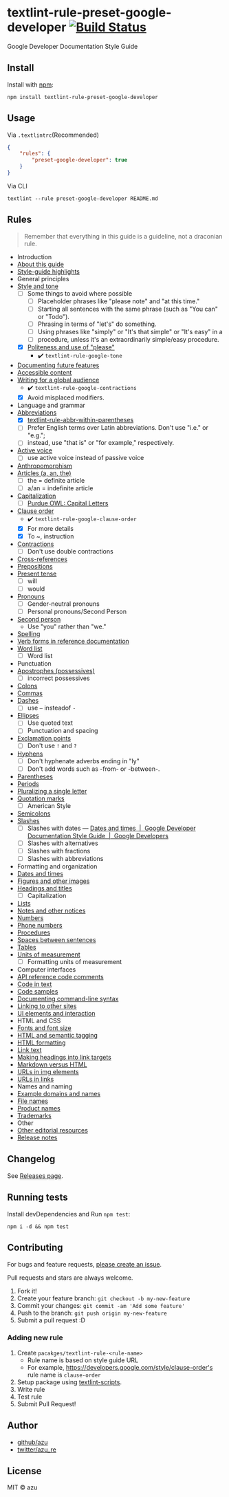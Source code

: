 # textlint-rule-preset-google-developer [![Build Status](https://travis-ci.org/textlint-rule/textlint-rule-preset-google.svg?branch=master)](https://travis-ci.org/textlint-rule/textlint-rule-preset-google)

Google Developer Documentation Style Guide 

## Install

Install with [npm](https://www.npmjs.com/):

    npm install textlint-rule-preset-google-developer

## Usage

Via `.textlintrc`(Recommended)

```json
{
    "rules": {
        "preset-google-developer": true
    }
}
```

Via CLI

```
textlint --rule preset-google-developer README.md
```

## Rules

> Remember that everything in this guide is a guideline, not a draconian rule.

- Introduction
- [About this guide](https://developers.google.com/style/)
- [Style-guide highlights](https://developers.google.com/style/highlights)
- General principles
- [Style and tone](https://developers.google.com/style/tone)
   - [ ] Some things to avoid where possible
     - [ ] Placeholder phrases like "please note" and "at this time."
     - [ ] Starting all sentences with the same phrase (such as "You can" or "Todo").
     - [ ] Phrasing in terms of "let's" do something.
     - [ ] Using phrases like "simply" or "It's that simple" or "It's easy" in a
     - [ ] procedure, unless it's an extraordinarily simple/easy procedure.
   - [x] [Politeness and use of "please"](https://developers.google.com/style/tone#politeness-and-use-of-please "Politeness and use of &#34;please&#34;")
     - :heavy_check_mark: `textlint-rule-google-tone`
- [Documenting future features](https://developers.google.com/style/future)
- [Accessible content](https://developers.google.com/style/accessibility)
- [Writing for a global audience](https://developers.google.com/style/translation)
    - :heavy_check_mark: `textlint-rule-google-contractions`
    - [x] Avoid misplaced modifiers.
- Language and grammar
- [Abbreviations](https://developers.google.com/style/abbreviations)
    - [x] [textlint-rule-abbr-within-parentheses](https://github.com/azu/textlint-rule-abbr-within-parentheses "textlint-rule-abbr-within-parentheses")
    - [ ] Prefer English terms over Latin abbreviations. Don't use "i.e." or "e.g.";
    - [ ] instead, use "that is" or "for example," respectively.
- [Active voice](https://developers.google.com/style/voice)
    - [ ] use active voice instead of passive voice
- [Anthropomorphism](https://developers.google.com/style/anthropomorphism)
- [Articles (a, an, the)](https://developers.google.com/style/articles)
    - [ ] the = definite article
    - [ ] a/an = indefinite article
- [Capitalization](https://developers.google.com/style/capitalization)
    - [ ] [Purdue OWL: Capital Letters](https://owl.english.purdue.edu/owl/resource/592/01/ "Purdue OWL: Capital Letters")
- [Clause order](https://developers.google.com/style/clause-order)
    - :heavy_check_mark: `textlint-rule-google-clause-order`
    - [x] For more details
    - [x] To ~, instruction
- [Contractions](https://developers.google.com/style/contractions)
    - [ ] Don't use double contractions
- [Cross-references](https://developers.google.com/style/cross-references)
- [Prepositions](https://developers.google.com/style/prepositions)
- [Present tense](https://developers.google.com/style/tense)
    - [ ] will
    - [ ] would
- [Pronouns](https://developers.google.com/style/pronouns)
    - [ ] Gender-neutral pronouns
    - [ ] Personal pronouns/Second Person
- [Second person](https://developers.google.com/style/person)
    - Use "you" rather than "we."
- [Spelling](https://developers.google.com/style/spelling)
- [Verb forms in reference documentation](https://developers.google.com/style/reference-verbs)
- [Word list](https://developers.google.com/style/word-list)
    - [ ] Word list
- Punctuation
- [Apostrophes (possessives)](https://developers.google.com/style/possessives)
    - [ ] incorrect possessives
- [Colons](https://developers.google.com/style/colons)
- [Commas](https://developers.google.com/style/commas)
- [Dashes](https://developers.google.com/style/dashes)
    - [ ] use `—` insteadof `-`
- [Ellipses](https://developers.google.com/style/ellipses)
    - [ ] Use quoted text
    - [ ] Punctuation and spacing
- [Exclamation points](https://developers.google.com/style/exclamation-points)
    - [ ] Don't use `!` and `?`
- [Hyphens](https://developers.google.com/style/hyphens)
    - [ ] Don't hyphenate adverbs ending in "ly" 
    - [ ] Don't add words such as -from- or -between-.
- [Parentheses](https://developers.google.com/style/parentheses)
- [Periods](https://developers.google.com/style/periods)
- [Pluralizing a single letter](https://developers.google.com/style/plural-single-letter)
- [Quotation marks](https://developers.google.com/style/quotation-marks)
    - [ ] American Style
- [Semicolons](https://developers.google.com/style/semicolons)
- [Slashes](https://developers.google.com/style/slashes)
    - [ ] Slashes with dates — [Dates and times  |  Google Developer Documentation Style Guide  |  Google Developers](https://developers.google.com/style/dates-times "Dates and times  |  Google Developer Documentation Style Guide  |  Google Developers")
    - [ ] Slashes with alternatives
    - [ ] Slashes with fractions
    - [ ] Slashes with abbreviations
- Formatting and organization
- [Dates and times](https://developers.google.com/style/dates-times)
- [Figures and other images](https://developers.google.com/style/images)
- [Headings and titles](https://developers.google.com/style/headings)
    - [ ] Capitalization
- [Lists](https://developers.google.com/style/lists)
- [Notes and other notices](https://developers.google.com/style/notices)
- [Numbers](https://developers.google.com/style/numbers)
- [Phone numbers](https://developers.google.com/style/phone-numbers)
- [Procedures](https://developers.google.com/style/procedures)
- [Spaces between sentences](https://developers.google.com/style/sentence-spacing)
- [Tables](https://developers.google.com/style/tables)
- [Units of measurement](https://developers.google.com/style/units-of-measure)
    - [ ] Formatting units of measurement
- Computer interfaces
- [API reference code comments](https://developers.google.com/style/api-reference-comments)
- [Code in text](https://developers.google.com/style/code-in-text)
- [Code samples](https://developers.google.com/style/code-samples)
- [Documenting command-line syntax](https://developers.google.com/style/code-syntax)
- [Linking to other sites](https://developers.google.com/style/links-external)
- [UI elements and interaction](https://developers.google.com/style/ui-elements)
- HTML and CSS
- [Fonts and font size](https://developers.google.com/style/fonts)
- [HTML and semantic tagging](https://developers.google.com/style/semantic-tagging)
- [HTML formatting](https://developers.google.com/style/html-formatting)
- [Link text](https://developers.google.com/style/link-text)
- [Making headings into link targets](https://developers.google.com/style/headings-targets)
- [Markdown versus HTML](https://developers.google.com/style/markdown)
- [URLs in img elements](https://developers.google.com/style/img-elements)
- [URLs in links](https://developers.google.com/style/url-links)
- Names and naming
- [Example domains and names](https://developers.google.com/style/examples)
- [File names](https://developers.google.com/style/file-names)
- [Product names](https://developers.google.com/style/product-names)
- [Trademarks](https://developers.google.com/style/trademarks)
- Other
- [Other editorial resources](https://developers.google.com/style/resources)
- [Release notes](https://developers.google.com/style/release-notes)

## Changelog

See [Releases page](https://github.com/textlint-rule/textlint-rule-preset-google-developer/releases).

## Running tests

Install devDependencies and Run `npm test`:

    npm i -d && npm test

## Contributing

For bugs and feature requests, [please create an issue](https://github.com/textlint-rule/textlint-rule-preset-google-developer/issues).

Pull requests and stars are always welcome.

1. Fork it!
2. Create your feature branch: `git checkout -b my-new-feature`
3. Commit your changes: `git commit -am 'Add some feature'`
4. Push to the branch: `git push origin my-new-feature`
5. Submit a pull request :D

### Adding new rule

1. Create `pacakges/textlint-rule-<rule-name>`
    - Rule name is based on style guide URL
    - For example, https://developers.google.com/style/clause-order's rule name is `clause-order`
2. Setup package using [textlint-scripts](https://github.com/textlint/textlint-scripts "textlint-scripts").
3. Write rule
4. Test rule
5. Submit Pull Request!

## Author

- [github/azu](https://github.com/azu)
- [twitter/azu_re](https://twitter.com/azu_re)

## License

MIT © azu
